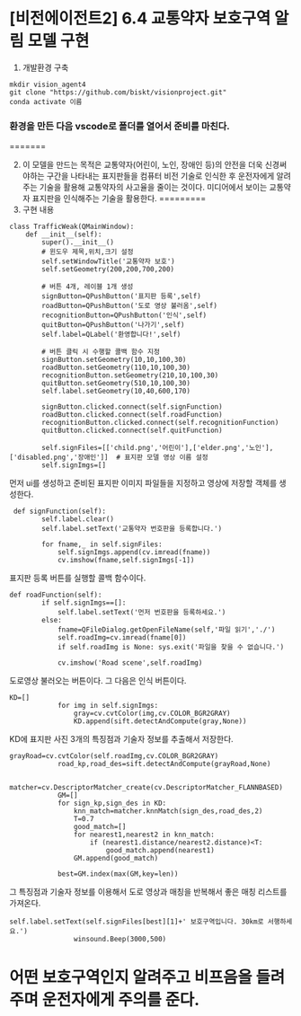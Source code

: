 # [비전에이전트2] 6.4 교통약자 보호구역 알림 모델 구현

1. 개발환경 구축

```
mkdir vision_agent4
git clone "https://github.com/biskt/visionproject.git"
conda activate 이름
```
### 환경을 만든 다음 vscode로 폴더를 열어서 준비를 마친다.
=======

2. 이 모델을 만드는 목적은 교통약자(어린이, 노인, 장애인 등)의 안전을 더욱 신경써야하는 구간을 나타내는 표지판들을 컴퓨터 비전 기술로 인식한 후 운전자에게 알려주는 기술을 활용해 교통약자의 사고율을 줄이는 것이다. 미디어에서 보이는 교통약자 표지판을 인식해주는 기술을 활용한다.
=========
3. 구현 내용
```
class TrafficWeak(QMainWindow):
    def __init__(self):
        super().__init__()
        # 윈도우 제목,위치,크기 설정
        self.setWindowTitle('교통약자 보호')
        self.setGeometry(200,200,700,200)
       
        # 버튼 4개, 레이블 1개 생성 
        signButton=QPushButton('표지판 등록',self)
        roadButton=QPushButton('도로 영상 불러옴',self)
        recognitionButton=QPushButton('인식',self)
        quitButton=QPushButton('나가기',self)
        self.label=QLabel('환영합니다!',self)
        
        # 버튼 클릭 시 수행할 콜백 함수 지정
        signButton.setGeometry(10,10,100,30)
        roadButton.setGeometry(110,10,100,30)
        recognitionButton.setGeometry(210,10,100,30)
        quitButton.setGeometry(510,10,100,30)
        self.label.setGeometry(10,40,600,170)
        
        signButton.clicked.connect(self.signFunction)
        roadButton.clicked.connect(self.roadFunction) 
        recognitionButton.clicked.connect(self.recognitionFunction)        
        quitButton.clicked.connect(self.quitFunction)

        self.signFiles=[['child.png','어린이'],['elder.png','노인'],['disabled.png','장애인']]	# 표지판 모델 영상 이름 설정
        self.signImgs=[]
```
먼저 ui를 생성하고 준비된 표지판 이미지 파일들을 지정하고 영상에 저장할 객체를 생성한다.

```
 def signFunction(self):
        self.label.clear()
        self.label.setText('교통약자 번호판을 등록합니다.')
        
        for fname,_ in self.signFiles:
            self.signImgs.append(cv.imread(fname))
            cv.imshow(fname,self.signImgs[-1])
```
표지판 등록 버튼를 실행할 콜백 함수이다.
```
def roadFunction(self):
        if self.signImgs==[]:
            self.label.setText('먼저 번호판을 등록하세요.')
        else:
            fname=QFileDialog.getOpenFileName(self,'파일 읽기','./')
            self.roadImg=cv.imread(fname[0])
            if self.roadImg is None: sys.exit('파일을 찾을 수 없습니다.')  
    
            cv.imshow('Road scene',self.roadImg)
```
도로영상 불러오는 버튼이다. 그 다음은 인식 버튼이다.
```
KD=[]
            for img in self.signImgs: 
                gray=cv.cvtColor(img,cv.COLOR_BGR2GRAY)
                KD.append(sift.detectAndCompute(gray,None))
```
KD에 표지판 사진 3개의 특징점과 기술자 정보를 추출해서 저장한다.
```
grayRoad=cv.cvtColor(self.roadImg,cv.COLOR_BGR2GRAY)
            road_kp,road_des=sift.detectAndCompute(grayRoad,None)
            
            matcher=cv.DescriptorMatcher_create(cv.DescriptorMatcher_FLANNBASED)
            GM=[]
            for sign_kp,sign_des in KD:
                knn_match=matcher.knnMatch(sign_des,road_des,2)
                T=0.7
                good_match=[]
                for nearest1,nearest2 in knn_match:
                    if (nearest1.distance/nearest2.distance)<T:
                        good_match.append(nearest1)
                GM.append(good_match)
            
            best=GM.index(max(GM,key=len))
```
그 특징점과 기술자 정보를 이용해서 도로 영상과 매칭을 반복해서 좋은 매칭 리스트를 가져온다.
```
self.label.setText(self.signFiles[best][1]+' 보호구역입니다. 30km로 서행하세요.')
                winsound.Beep(3000,500)
```
어떤 보호구역인지 알려주고 비프음을 들려주며 운전자에게 주의를 준다.
=====